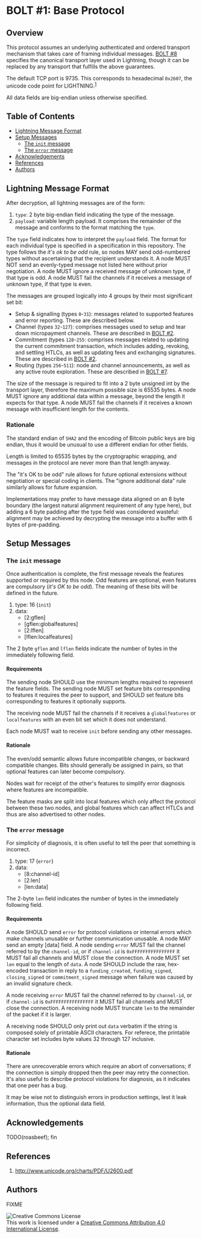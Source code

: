 # BOLT #1: Base Protocol

## Overview
This protocol assumes an underlying authenticated and ordered transport mechanism that takes care of framing individual messages.
[BOLT #8](08-transport.md) specifies the canonical transport layer used in Lightning, though it can be replaced by any transport that fulfills the above guarantees.

The default TCP port is 9735. This corresponds to hexadecimal `0x2607`, the unicode code point for LIGHTNING.<sup>[1](#reference-1)</sup>

All data fields are big-endian unless otherwise specified.

## Table of Contents
  * [Lightning Message Format](#lightning-message-format)
  * [Setup Messages](#setup-messages)
    * [The `init` message](#the-init-message)
    * [The `error` message](#the-error-message)
  * [Acknowledgements](#acknowledgements)
  * [References](#references)
  * [Authors](#authors)

## Lightning Message Format

After decryption, all lightning messages are of the form:

1. `type`: 2 byte big-endian field indicating the type of the message.
2. `payload`: variable length payload. It comprises the remainder of
   the message and conforms to the format matching the `type`.

The `type` field indicates how to interpret the `payload` field.
The format for each individual type is specified in a specification in this repository.
The type follows the _it's ok to be odd_ rule, so nodes MAY send odd-numbered types without ascertaining that the recipient understands it. 
A node MUST NOT send an evenly-typed message not listed here without prior negotiation.
A node MUST ignore a received message of unknown type, if that type is odd.
A node MUST fail the channels if it receives a message of unknown type, if that type is even.

The messages are grouped logically into 4 groups by their most significant set bit:

 - Setup & signalling (types `0`-`31`): messages related to supported features and error reporting. These are described below.
 - Channel (types `32`-`127`): comprises messages used to setup and tear down micropayment channels. These are described in [BOLT #2](02-peer-protocol.md).
 - Commitment (types `128`-`255`: comprises messages related to updating the current commitment transaction, which includes adding, revoking, and settling HTLCs, as well as updating fees and exchanging signatures. These are described in [BOLT #2](02-peer-protocol.md).
 - Routing (types `256`-`511`): node and channel announcements, as well as any active route exploration. These are described in [BOLT #7](07-routing-gossip.md).

The size of the message is required to fit into a 2 byte unsigned int by the transport layer, therefore the maximum possible size is 65535 bytes.
A node MUST ignore any additional data within a message, beyond the length it expects for that type.
A node MUST fail the channels if it receives a known message with insufficient length for the contents.

### Rationale

The standard endian of `SHA2` and the encoding of Bitcoin public keys
are big endian, thus it would be unusual to use a different endian for
other fields.

Length is limited to 65535 bytes by the cryptographic wrapping, and
messages in the protocol are never more than that length anyway.

The "it's OK to be odd" rule allows for future optional extensions
without negotiation or special coding in clients.  The "ignore
additional data" rule similarly allows for future expansion.

Implementations may prefer to have message data aligned on an 8 byte
boundary (the largest natural alignment requirement of any type here),
but adding a 6 byte padding after the type field was considered
wasteful: alignment may be achieved by decrypting the message into
a buffer with 6 bytes of pre-padding.

## Setup Messages

### The `init` message

Once authentication is complete, the first message reveals the features supported or required by this node.
Odd features are optional, even features are compulsory (_it's OK to be odd_).
The meaning of these bits will be defined in the future.

1. type: 16 (`init`)
2. data:
   * [2:gflen]
   * [gflen:globalfeatures]
   * [2:lflen]
   * [lflen:localfeatures]

The 2 byte `gflen` and `lflen` fields indicate the number of bytes in the immediately following field.

#### Requirements

The sending node SHOULD use the minimum lengths required to represent
the feature fields.  The sending node MUST set feature bits
corresponding to features it requires the peer to support, and SHOULD
set feature bits corresponding to features it optionally supports.

The receiving node MUST fail the channels if it receives a
`globalfeatures` or `localfeatures` with an even bit set which it does
not understand.

Each node MUST wait to receive `init` before sending any other messages.

#### Rationale

The even/odd semantic allows future incompatible changes, or backward
compatible changes.  Bits should generally be assigned in pairs, so
that optional features can later become compulsory.

Nodes wait for receipt of the other's features to simplify error
diagnosis where features are incompatible.

The feature masks are split into local features which only affect the
protocol between these two nodes, and global features which can affect
HTLCs and thus are also advertised to other nodes.

### The `error` message

For simplicity of diagnosis, it is often useful to tell the peer that something is incorrect.

1. type: 17 (`error`)
2. data:
   * [8:channel-id]
   * [2:len]
   * [len:data]

The 2-byte `len` field indicates the number of bytes in the immediately following field.

#### Requirements

A node SHOULD send `error` for protocol violations or internal
errors which make channels unusable or further communication unusable.
A node MAY send an empty [data] field.  A node sending `error` MUST
fail the channel referred to by the `channel-id`, or if `channel-id`
is `0xFFFFFFFFFFFFFFFF` it MUST fail all channels and MUST close the connection.
A node MUST set `len` equal to the length of `data`.  A node SHOULD include the raw, hex-encoded transaction in reply to a `funding_created`, `funding_signed`, `closing_signed` or `commitment_signed` message when failure was caused by an invalid signature check.

A node receiving `error` MUST fail the channel referred to by
`channel-id`, or if `channel-id` is `0xFFFFFFFFFFFFFFFF` it MUST fail
all channels and MUST close the connection.  A receiving node MUST truncate
`len` to the remainder of the packet if it is larger.

A receiving node SHOULD only print out `data` verbatim if the string is composed solely of printable ASCII characters.
For referece, the printable character set includes byte values 32 through 127 inclusive.

#### Rationale

There are unrecoverable errors which require an abort of conversations;
if the connection is simply dropped then the peer may retry the
connection.  It's also useful to describe protocol violations for
diagnosis, as it indicates that one peer has a bug.

It may be wise not to distinguish errors in production settings, lest
it leak information, thus the optional data field.

## Acknowledgements

TODO(roasbeef); fin


## References
1. <a id="reference-2">http://www.unicode.org/charts/PDF/U2600.pdf</a>

## Authors

FIXME

![Creative Commons License](https://i.creativecommons.org/l/by/4.0/88x31.png "License CC-BY")
<br>
This work is licensed under a [Creative Commons Attribution 4.0 International License](http://creativecommons.org/licenses/by/4.0/).
